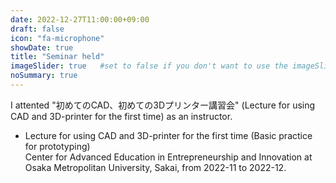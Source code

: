 ```yaml
---
date: 2022-12-27T11:00:00+09:00
draft: false
icon: "fa-microphone"
showDate: true
title: "Seminar held"
imageSlider: true   #set to false if you don't want to use the imageSlider but a featuredImage
noSummary: true
---
```

I attented "初めてのCAD、初めての3Dプリンター講習会" (Lecture for using CAD and 3D-printer for the first time) as an instructor.

* Lecture for using CAD and 3D-printer for the first time (Basic practice for prototyping)  
Center for Advanced Education in Entrepreneurship and Innovation at Osaka Metropolitan University, Sakai, from 2022-11 to 2022-12.